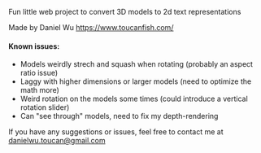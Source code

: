 Fun little web project to convert 3D models to 2d text representations

Made by Daniel Wu
https://www.toucanfish.com/

#### Known issues:

- Models weirdly strech and squash when rotating (probably an aspect ratio issue)
- Laggy with higher dimensions or larger models (need to optimize the math more)
- Weird rotation on the models some times (could introduce a vertical rotation slider)
- Can "see through" models, need to fix my depth-rendering

If you have any suggestions or issues, feel free to contact me at danielwu.toucan@gmail.com
